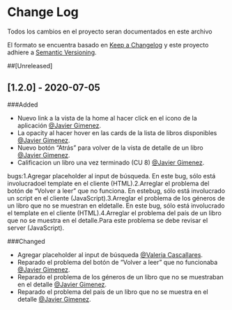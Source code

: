 # Change Log

Todos los cambios en el proyecto seran documentados en este archivo

El formato se encuentra basado en [Keep a Changelog](http://keepachangelog.com/) y este proyecto adhiere a [Semantic Versioning](http://semver.org/).

##[Unreleased]

## [1.2.0] - 2020-07-05

###Added

- Nuevo link a la vista de la home al hacer click en el icono de la aplicación [@Javier Gimenez](https://github.com/gimenezcj).
- La opacity al hacer hover en las cards de la lista de libros disponibles [@Javier Gimenez](https://github.com/gimenezcj).
- Nuevo botón “Atrás” para volver de la vista de detalle de un libro [@Javier Gimenez](https://github.com/gimenezcj).
- Calificacion un libro una vez terminado (CU 8) [@Javier Gimenez](https://github.com/gimenezcj).

bugs:1.Agregar placeholder al input de búsqueda. En este bug, sólo está involucradoel template en el cliente (HTML).2.Arreglar el problema del botón de “Volver a leer” que no funciona. En estebug, sólo está involucrado un script en el cliente (JavaScript).3.Arreglar el problema de los géneros de un libro que no se muestran en eldetalle. En este bug, sólo está involucrado el template en el cliente (HTML).4.Arreglar el problema del país de un libro que no se muestra en el detalle.Para este problema se debe revisar el server (JavaScript).

###Changed
- Agregar placeholder al input de búsqueda [@Valeria Cascallares](https://github.com/Valeria-Lu).
- Reparado el problema del botón de “Volver a leer” que no funcionaba [@Javier Gimenez](https://github.com/gimenezcj).
- Reparado el problema de los géneros de un libro que no se muestraban en el detalle [@Javier Gimenez](https://github.com/gimenezcj).
- Reparado el problema del país de un libro que no se muestra en el detalle [@Javier Gimenez](https://github.com/gimenezcj).
